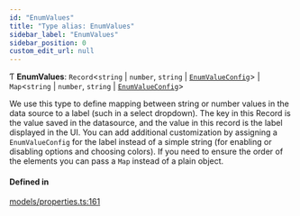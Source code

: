 ```yaml
---
id: "EnumValues"
title: "Type alias: EnumValues"
sidebar_label: "EnumValues"
sidebar_position: 0
custom_edit_url: null
---
```


Ƭ **EnumValues**: `Record`<`string` \| `number`, `string` \| [`EnumValueConfig`](../interfaces/EnumValueConfig)\> \| `Map`<`string` \| `number`, `string` \| [`EnumValueConfig`](../interfaces/EnumValueConfig)\>

We use this type to define mapping between string or number values in
the data source to a label (such in a select dropdown).
The key in this Record is the value saved in the datasource, and the value in
this record is the label displayed in the UI.
You can add additional customization by assigning a `EnumValueConfig` for the
label instead of a simple string (for enabling or disabling options and
choosing colors).
If you need to ensure the order of the elements you can pass a `Map` instead
of a plain object.

#### Defined in

[models/properties.ts:161](https://github.com/Camberi/firecms/blob/2d60fba/src/models/properties.ts#L161)
